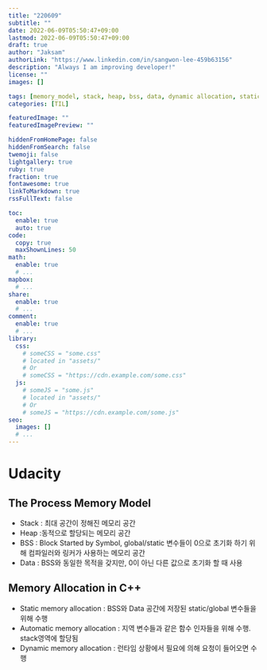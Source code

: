```yaml
---
title: "220609"
subtitle: ""
date: 2022-06-09T05:50:47+09:00
lastmod: 2022-06-09T05:50:47+09:00
draft: true
author: "Jaksam"
authorLink: "https://www.linkedin.com/in/sangwon-lee-459b63156"
description: "Always I am improving developer!"
license: ""
images: []

tags: [memory_model, stack, heap, bss, data, dynamic allocation, static allocation, automatic memory allocation]
categories: [TIL]

featuredImage: ""
featuredImagePreview: ""

hiddenFromHomePage: false
hiddenFromSearch: false
twemoji: false
lightgallery: true
ruby: true
fraction: true
fontawesome: true
linkToMarkdown: true
rssFullText: false

toc:
  enable: true
  auto: true
code:
  copy: true
  maxShownLines: 50
math:
  enable: true
  # ...
mapbox:
  # ...
share:
  enable: true
  # ...
comment:
  enable: true
  # ...
library:
  css:
    # someCSS = "some.css"
    # located in "assets/"
    # Or
    # someCSS = "https://cdn.example.com/some.css"
  js:
    # someJS = "some.js"
    # located in "assets/"
    # Or
    # someJS = "https://cdn.example.com/some.js"
seo:
  images: []
  # ...
---
```


<!--more-->
# Udacity
## The Process Memory Model
* Stack : 최대 공간이 정해진 메모리 공간
* Heap :동적으로 할당되는 메모리 공간
* BSS : Block Started by Symbol, global/static 변수들이 0으로 초기화 하기 위해 컴파일러와 링커가 사용하는 메모리 공간
* Data : BSS와 동일한 목적을 갖지만, 0이 아닌 다른 값으로 초기화 할 때 사용

## Memory Allocation in C++
* Static memory allocation : BSS와 Data 공간에 저장된 static/global 변수들을 위해 수행
* Automatic memory allocation : 지역 변수들과 같은 함수 인자들을 위해 수행. stack영역에 할당됨
* Dynamic memory allocation : 런타임 상황에서 필요에 의해 요청이 들어오면 수행

